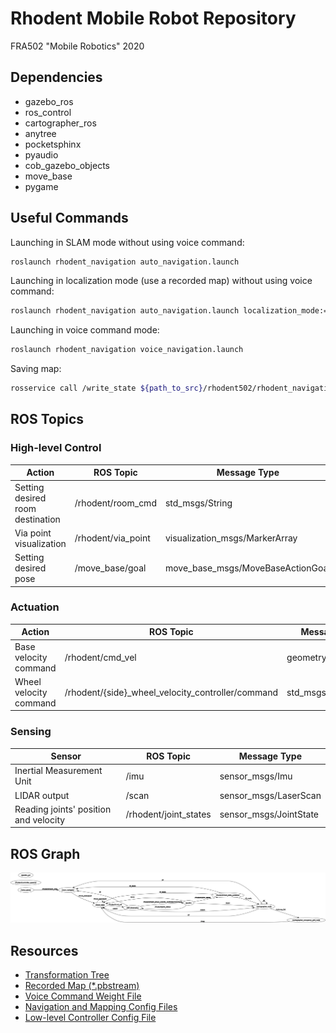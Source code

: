 # Rhodent Mobile Robot Repository
FRA502 "Mobile Robotics" 2020
## Dependencies
- gazebo_ros
- ros_control
- cartographer_ros
- anytree
- pocketsphinx
- pyaudio
- cob_gazebo_objects
- move_base
- pygame

## Useful Commands
Launching in SLAM mode without using voice command:
```bash
roslaunch rhodent_navigation auto_navigation.launch
```

Launching in localization mode (use a recorded map) without using voice command:
```bash
roslaunch rhodent_navigation auto_navigation.launch localization_mode:=pure_localization
```

Launching in voice command mode:
```bash
roslaunch rhodent_navigation voice_navigation.launch
```

Saving map:
```bash
rosservice call /write_state ${path_to_src}/rhodent502/rhodent_navigation/map/apartment_map.pbstream
```

## ROS Topics
### High-level Control
Action | ROS Topic | Message Type
------------ | ------------- | -------------
Setting desired room destination | /rhodent/room_cmd | std_msgs/String
Via point visualization | /rhodent/via_point | visualization_msgs/MarkerArray
Setting desired pose | /move_base/goal | move_base_msgs/MoveBaseActionGoal

### Actuation
Action | ROS Topic | Message Type
------------ | ------------- | -------------
Base velocity command | /rhodent/cmd_vel | geometry_msgs/Twist
Wheel velocity command | /rhodent/{side}_wheel_velocity_controller/command | std_msgs/Float64

### Sensing
Sensor | ROS Topic | Message Type
------------ | ------------- | -------------
Inertial Measurement Unit | /imu | sensor_msgs/Imu
LIDAR output | /scan | sensor_msgs/LaserScan
Reading joints' position and velocity | /rhodent/joint_states | sensor_msgs/JointState

## ROS Graph
![Alt text](/media/rosgraph.png?raw=true)

## Resources
- [Transformation Tree](https://github.com/pokpongc/rhodent502/blob/master/media/frames.pdf)
- [Recorded Map (*.pbstream)](https://github.com/pokpongc/rhodent502/blob/master/rhodent_navigation/map/apartment_map.pbstream)
- [Voice Command Weight File](https://github.com/pokpongc/rhodent502/tree/master/rhodent_interface/config)
- [Navigation and Mapping Config Files](https://github.com/pokpongc/rhodent502/tree/master/rhodent_navigation/config)
- [Low-level Controller Config File](https://github.com/pokpongc/rhodent502/blob/master/rhodent_gazebo/config/controller.yaml)
